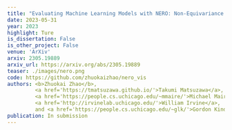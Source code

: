 ```yaml
---
title: "Evaluating Machine Learning Models with NERO: Non-Equivariance Revealed on Orbits"
date: 2023-05-31
year: 2023
highlight: Ture
is_dissertation: False
is_other_project: False
venue: 'ArXiv'
arxiv: 2305.19889
arxiv_url: https://arxiv.org/abs/2305.19889
teaser: ./images/nero.png
code: https://github.com/zhuokaizhao/nero_vis
authors: <b>Zhuokai Zhao</b>,
         <a href='https://tmatsuzawa.github.io/'>Takumi Matsuzawa</a>,
         <a href='https://people.cs.uchicago.edu/~mmaire/'>Michael Maire</a>,
         <a href='http://irvinelab.uchicago.edu/'>William Irvine</a>,
         and <a href='https://people.cs.uchicago.edu/~glk/'>Gordon Kindlmann</a>
publication: In submission
---
```

